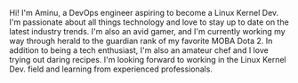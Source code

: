 Hi! I'm Aminu, a DevOps engineer aspiring to become a Linux Kernel Dev. I'm passionate about all things technology and love to stay up to date on the latest industry trends. I'm also an avid gamer, and I'm currently working my way through herald to the guardian rank of my favorite MOBA Dota 2. In addition to being a tech enthusiast, I'm also an amateur chef and I love trying out daring recipes. I'm looking forward to working in the Linux Kernel Dev. field and learning from experienced professionals.
